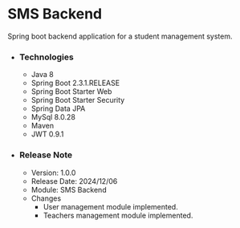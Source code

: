 # SMS Backend

Spring boot backend application for a student management system.

* ### Technologies
    * Java 8
    * Spring Boot 2.3.1.RELEASE
    * Spring Boot Starter Web
    * Spring Boot Starter Security
    * Spring Data JPA
    * MySql 8.0.28
    * Maven
    * JWT 0.9.1

* ### Release Note

    * Version: 1.0.0
    * Release Date: 2024/12/06
    * Module: SMS Backend
    * Changes
        * User management module implemented.
        * Teachers management module implemented.
